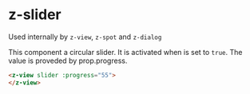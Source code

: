 # z-slider

Used internally by `z-view`, `z-spot` and `z-dialog`

This component a circular slider. It is activated when is set to `true`. The value is proveded by prop.progress.

```html
<z-view slider :progress="55">
</z-view>
```


